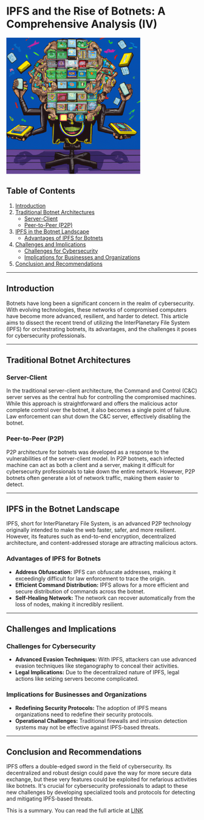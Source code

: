 # IPFS and the Rise of Botnets: A Comprehensive Analysis (IV)
![Alt text](ipfs.png)


## Table of Contents
1. [Introduction](#introduction)
2. [Traditional Botnet Architectures](#traditional-botnet-architectures)
   - [Server-Client](#server-client)
   - [Peer-to-Peer (P2P)](#peer-to-peer-p2p)
3. [IPFS in the Botnet Landscape](#ipfs-in-the-botnet-landscape)
   - [Advantages of IPFS for Botnets](#advantages-of-ipfs-for-botnets)
4. [Challenges and Implications](#challenges-and-implications)
   - [Challenges for Cybersecurity](#challenges-for-cybersecurity)
   - [Implications for Businesses and Organizations](#implications-for-businesses-and-organizations)
5. [Conclusion and Recommendations](#conclusion-and-recommendations)

---

## Introduction 
Botnets have long been a significant concern in the realm of cybersecurity. With evolving technologies, these networks of compromised computers have become more advanced, resilient, and harder to detect. This article aims to dissect the recent trend of utilizing the InterPlanetary File System (IPFS) for orchestrating botnets, its advantages, and the challenges it poses for cybersecurity professionals.

---

## Traditional Botnet Architectures 
### Server-Client 
In the traditional server-client architecture, the Command and Control (C&C) server serves as the central hub for controlling the compromised machines. While this approach is straightforward and offers the malicious actor complete control over the botnet, it also becomes a single point of failure. Law enforcement can shut down the C&C server, effectively disabling the botnet.

### Peer-to-Peer (P2P) 
P2P architecture for botnets was developed as a response to the vulnerabilities of the server-client model. In P2P botnets, each infected machine can act as both a client and a server, making it difficult for cybersecurity professionals to take down the entire network. However, P2P botnets often generate a lot of network traffic, making them easier to detect.

---

## IPFS in the Botnet Landscape 
IPFS, short for InterPlanetary File System, is an advanced P2P technology originally intended to make the web faster, safer, and more resilient. However, its features such as end-to-end encryption, decentralized architecture, and content-addressed storage are attracting malicious actors.

### Advantages of IPFS for Botnets 
- **Address Obfuscation:** IPFS can obfuscate addresses, making it exceedingly difficult for law enforcement to trace the origin.
- **Efficient Command Distribution:** IPFS allows for a more efficient and secure distribution of commands across the botnet.
- **Self-Healing Network:** The network can recover automatically from the loss of nodes, making it incredibly resilient.

---

## Challenges and Implications 
### Challenges for Cybersecurity 
- **Advanced Evasion Techniques:** With IPFS, attackers can use advanced evasion techniques like steganography to conceal their activities.
- **Legal Implications:** Due to the decentralized nature of IPFS, legal actions like seizing servers become complicated.

### Implications for Businesses and Organizations 
- **Redefining Security Protocols:** The adoption of IPFS means organizations need to redefine their security protocols.
- **Operational Challenges:** Traditional firewalls and intrusion detection systems may not be effective against IPFS-based threats.

---

## Conclusion and Recommendations
IPFS offers a double-edged sword in the field of cybersecurity. Its decentralized and robust design could pave the way for more secure data exchange, but these very features could be exploited for nefarious activities like botnets. It's crucial for cybersecurity professionals to adapt to these new challenges by developing specialized tools and protocols for detecting and mitigating IPFS-based threats.

This is a summary.
You can read the full article at [LINK](#)